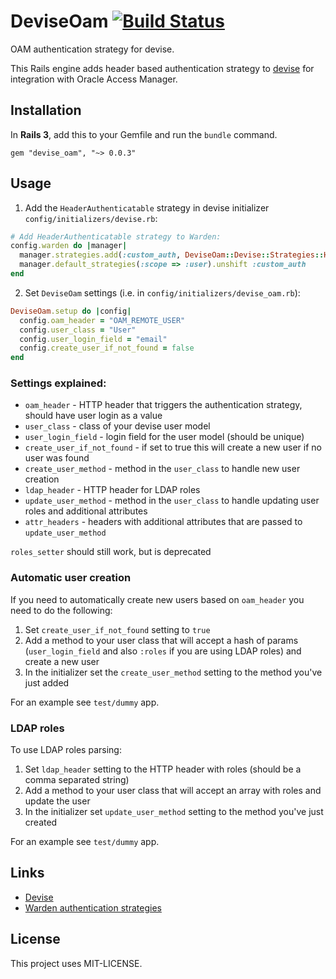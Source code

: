 # DeviseOam [![Build Status](https://secure.travis-ci.org/whatthewhat/devise_oam.png)](http://travis-ci.org/whatthewhat/devise_oam)

OAM authentication strategy for devise.

This Rails engine adds header based authentication strategy to [devise](https://github.com/plataformatec/devise) for 
integration with Oracle Access Manager. 

## Installation
In **Rails 3**, add this to your Gemfile and run the `bundle` command.

    gem "devise_oam", "~> 0.0.3"

## Usage
1) Add the `HeaderAuthenticatable` strategy in devise initializer `config/initializers/devise.rb`:

```ruby
# Add HeaderAuthenticatable strategy to Warden:
config.warden do |manager|
  manager.strategies.add(:custom_auth, DeviseOam::Devise::Strategies::HeaderAuthenticatable)
  manager.default_strategies(:scope => :user).unshift :custom_auth
end
```

2) Set `DeviseOam` settings (i.e. in `config/initializers/devise_oam.rb`):

```ruby
DeviseOam.setup do |config|
  config.oam_header = "OAM_REMOTE_USER"
  config.user_class = "User"
  config.user_login_field = "email"
  config.create_user_if_not_found = false
end
```
### Settings explained:
* `oam_header` - HTTP header that triggers the authentication strategy, should have user login as a value
* `user_class` - class of your devise user model
* `user_login_field` - login field for the user model (should be unique)
* `create_user_if_not_found` - if set to true this will create a new user if no user was found
* `create_user_method` - method in the `user_class` to handle new user creation
* `ldap_header` - HTTP header for LDAP roles
* `update_user_method` - method in the `user_class` to handle updating user roles and additional attributes
* `attr_headers` - headers with additional attributes that are passed to `update_user_method`

`roles_setter` should still work, but is deprecated

### Automatic user creation
If you need to automatically create new users based on `oam_header` you need to do the following:

1. Set `create_user_if_not_found` setting to `true`
2. Add a method to your user class that will accept a hash of params (`user_login_field` and also `:roles` if you are using LDAP roles) and create a new user
3. In the initializer set the `create_user_method` setting to the method you've just added

For an example see `test/dummy` app.

### LDAP roles
To use LDAP roles parsing:

1. Set `ldap_header` setting to the HTTP header with roles (should be a comma separated string)
2. Add a method to your user class that will accept an array with roles and update the user
3. In the initializer set `update_user_method` setting to the method you've just created

For an example see `test/dummy` app.

## Links
* [Devise](https://github.com/plataformatec/devise)
* [Warden authentication strategies](https://github.com/hassox/warden/wiki/Strategies)

## License

This project uses MIT-LICENSE.